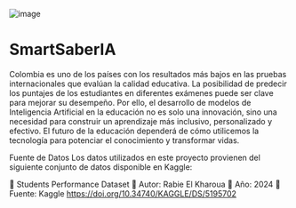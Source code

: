 ![image](https://github.com/user-attachments/assets/f1cc1e4e-bd7f-45d8-9c0c-acdbd8aa5714)
# SmartSaberIA
Colombia es uno de los países con los resultados más bajos en las pruebas internacionales que evalúan la calidad educativa. La posibilidad de predecir los puntajes de los estudiantes en diferentes exámenes puede ser clave para mejorar su desempeño. Por ello, el desarrollo de modelos de Inteligencia Artificial en la educación no es solo una innovación, sino una necesidad para construir un aprendizaje más inclusivo, personalizado y efectivo. El futuro de la educación dependerá de cómo utilicemos la tecnología para potenciar el conocimiento y transformar vidas.

 Fuente de Datos
Los datos utilizados en este proyecto provienen del siguiente conjunto de datos disponible en Kaggle:

📂 Students Performance Dataset
📌 Autor: Rabie El Kharoua
📅 Año: 2024
🔗 Fuente: Kaggle https://doi.org/10.34740/KAGGLE/DS/5195702
